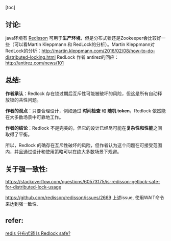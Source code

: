 

[toc]





## 讨论: 

java环境有 [Redisson](https://github.com/mrniko/redisson) 可用于**生产环境**，但是分布式锁还是Zookeeper会比较好一些（可以看Martin Kleppmann 和 RedLock的分析）。Martin Kleppmann对RedLock的分析：http://martin.kleppmann.com/2016/02/08/how-to-do-distributed-locking.html
RedLock 作者 antirez的回应：http://antirez.com/news/101

## 总结:

**作者承认**：Redlock 存在锁过期后互斥性可能被破坏的风险，但这是所有自动释放锁的共性问题。

**作者的观点**：只要合理设计，例如通过 **时间检查** 和 **随机 token**，Redlock 依然能在大多数场景中可靠地工作。

**作者的结论**：Redlock 不是完美的，但它的设计已经尽可能在**复杂性和性能**之间取得了平衡。

所以，Redlock 的确存在互斥性破坏的风险，但作者认为这个问题在可接受范围内，并且通过设计和使用策略可以在绝大多数场景下规避。



## 关于强一致性:

https://stackoverflow.com/questions/60573175/is-redisson-getlock-safe-for-distributed-lock-usage

https://github.com/redisson/redisson/issues/2669
上述issue, 使用WAIT命令来达到强一致性.

## refer: 

[redis 分布式锁 ](https://www.cnblogs.com/myseries/p/11720508.html)
[Is Redlock safe?](http://antirez.com/news/101)